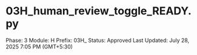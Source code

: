 # 03H_human_review_toggle_READY.py

Phase: 3
Module: H
Prefix: 03H_
Status: Approved
Last Updated: July 28, 2025 7:05 PM (GMT+5:30)